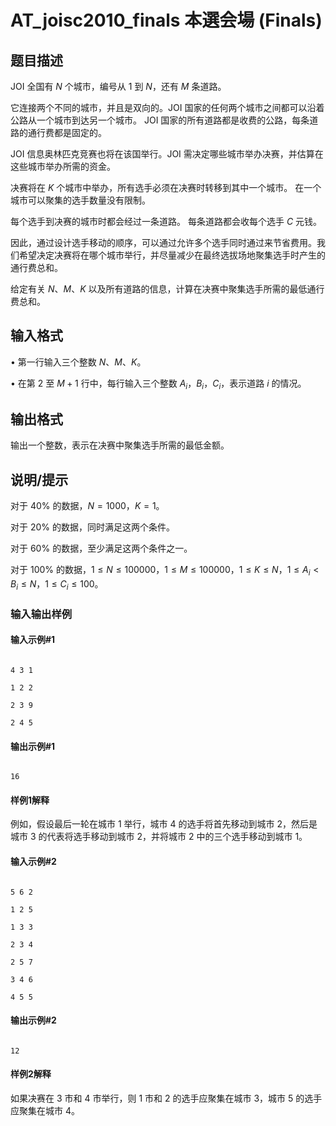 # AT_joisc2010_finals 本選会場 (Finals)

## 题目描述

JOI 全国有 $N$ 个城市，编号从 $1$ 到 $N$，还有 $M$ 条道路。

它连接两个不同的城市，并且是双向的。JOI 国家的任何两个城市之间都可以沿着公路从一个城市到达另一个城市。 JOI 国家的所有道路都是收费的公路，每条道路的通行费都是固定的。

JOI 信息奥林匹克竞赛也将在该国举行。JOI 需决定哪些城市举办决赛，并估算在这些城市举办所需的资金。

决赛将在 $K$ 个城市中举办，所有选手必须在决赛时转移到其中一个城市。 在一个城市可以聚集的选手数量没有限制。

每个选手到决赛的城市时都会经过一条道路。 每条道路都会收每个选手 $C$ 元钱。

因此，通过设计选手移动的顺序，可以通过允许多个选手同时通过来节省费用。我们希望决定决赛将在哪个城市举行，并尽量减少在最终选拔场地聚集选手时产生的通行费总和。

给定有关 $N、M、K$ 以及所有道路的信息，计算在决赛中聚集选手所需的最低通行费总和。

## 输入格式

• 第一行输入三个整数 $N、M、K$。

• 在第 $2$ 至 $M+1$ 行中，每行输入三个整数 $A_i，B_i，C_i$，表示道路 $i$ 的情况。

## 输出格式

输出一个整数，表示在决赛中聚集选手所需的最低金额。

## 说明/提示

对于 $40\%$ 的数据，$N=1000，K=1$。

对于 $20\%$ 的数据，同时满足这两个条件。

对于 $60\%$ 的数据，至少满足这两个条件之一。

对于 $100\%$ 的数据，$1 \le N \le 100000，1 \le M \le 100000，1 \le K \le N，1 \le A_i<B_i \le N，1 \le C_i \le 100$。

### 输入输出样例
#### 输入示例#1
```
4 3 1
1 2 2
2 3 9
2 4 5
```
#### 输出示例#1 
```
16
```
#### 样例1解释
例如，假设最后一轮在城市 $1$ 举行，城市 $4$ 的选手将首先移动到城市 $2$，然后是城市 $3$ 的代表将选手移动到城市 $2$，并将城市 $2$ 中的三个选手移动到城市 $1$。
#### 输入示例#2
```
5 6 2
1 2 5
1 3 3
2 3 4
2 5 7 
3 4 6
4 5 5
```
#### 输出示例#2 
```
12
```
#### 样例2解释
如果决赛在 $3$ 市和 $4$ 市举行，则 $1$ 市和 $2$ 的选手应聚集在城市 $3$，城市 $5$ 的选手应聚集在城市 $4$。